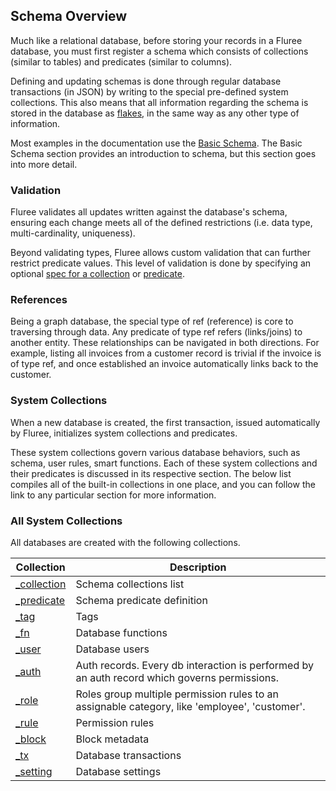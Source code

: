 ## Schema Overview

Much like a relational database, before storing your records in a Fluree database, you must first register a schema which consists of collections (similar to tables) and predicates (similar to columns).

Defining and updating schemas is done through regular database transactions (in JSON) by writing to the special pre-defined system collections. This also means that all information regarding the schema is stored in the database as [flakes](/docs/infrastructure/db-infrastructure#flakes), in the same way as any other type of information. 

Most examples in the documentation use the [Basic Schema](/docs/getting-started/basic-schema). The Basic Schema section provides an introduction to schema, but this section goes into more detail. 

### Validation
Fluree validates all updates written against the database's schema, ensuring each change meets all of the defined restrictions (i.e. data type, multi-cardinality, uniqueness).

Beyond validating types, Fluree allows custom validation that can further restrict predicate values. This level of validation is done by specifying an optional [spec for a collection](/docs/smart-functions/collection-spec) or [predicate](/docs/smart-functions/predicate-spec).

### References 
Being a graph database, the special type of ref (reference) is core to traversing through data. Any predicate of type ref refers (links/joins) to another entity. These relationships can be navigated in both directions. For example, listing all invoices from a customer record is trivial if the invoice is of type ref, and once established an invoice automatically links back to the customer.

### System Collections

When a new database is created, the first transaction, issued automatically by Fluree, initializes system collections and predicates. 

These system collections govern various database behaviors, such as schema, user rules, smart functions. Each of these system collections and their predicates is discussed in its respective section. The below list compiles all of the built-in collections in one place, and you can follow the link to any particular section for more information.

### All System Collections

All databases are created with the following collections. 

Collection | Description
--- | ---
[_collection](/docs/schema/collections) | Schema collections list
[_predicate](/docs/schema/predicates) | Schema predicate definition
[_tag](#_tag) | Tags
[_fn](#_fn) | Database functions
[_user](#_user) | Database users
[_auth](#_auth) | Auth records. Every db interaction is performed by an auth record which governs permissions.
[_role](#_role) | Roles group multiple permission rules to an assignable category, like 'employee', 'customer'.
[_rule](#_rule) | Permission rules
[_block](#_block) | Block metadata
[_tx](#_block) | Database transactions
[_setting](#setting) | Database settings